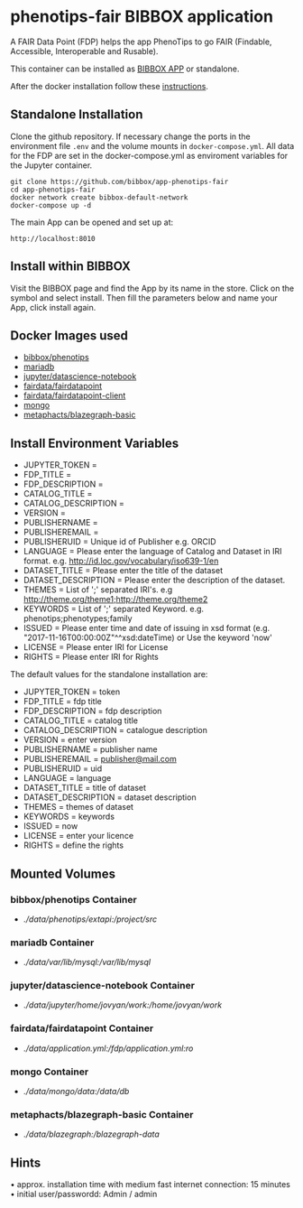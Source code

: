 # phenotips-fair BIBBOX application

A FAIR Data Point (FDP) helps the app PhenoTips to go FAIR (Findable, Accessible, Interoperable and Rusable).

This container can be installed as [BIBBOX APP](https://bibbox.readthedocs.io/en/latest/ "BIBBOX App Store") or standalone. 

After the docker installation follow these [instructions](INSTALL-APP.md).

## Standalone Installation 

Clone the github repository. If necessary change the ports in the environment file `.env` and the volume mounts in `docker-compose.yml`.
All data for the FDP are set in the docker-compose.yml as enviroment variables for the Jupyter container.
```
git clone https://github.com/bibbox/app-phenotips-fair
cd app-phenotips-fair
docker network create bibbox-default-network
docker-compose up -d
```

The main App can be opened and set up at:
```
http://localhost:8010
```

## Install within BIBBOX

Visit the BIBBOX page and find the App by its name in the store. Click on the symbol and select install. Then fill the parameters below and name your App, click install again.

## Docker Images used
  - [bibbox/phenotips](https://hub.docker.com/r/bibbox/phenotips) 
  - [mariadb](https://hub.docker.com/r/mariadb) 
  - [jupyter/datascience-notebook](https://hub.docker.com/r/jupyter/datascience-notebook) 
  - [fairdata/fairdatapoint](https://hub.docker.com/r/fairdata/fairdatapoint) 
  - [fairdata/fairdatapoint-client](https://hub.docker.com/r/fairdata/fairdatapoint-client) 
  - [mongo](https://hub.docker.com/r/mongo) 
  - [metaphacts/blazegraph-basic](https://hub.docker.com/r/metaphacts/blazegraph-basic) 


 
## Install Environment Variables
  - JUPYTER_TOKEN = 
  - FDP_TITLE = 
  - FDP_DESCRIPTION = 
  - CATALOG_TITLE = 
  - CATALOG_DESCRIPTION = 
  - VERSION = 
  - PUBLISHERNAME = 
  - PUBLISHEREMAIL = 
  - PUBLISHERUID = Unique id of Publisher e.g. ORCID
  - LANGUAGE = Please enter the language of Catalog and Dataset in IRI format. e.g. http://id.loc.gov/vocabulary/iso639-1/en
  - DATASET_TITLE = Please enter the title of the dataset
  - DATASET_DESCRIPTION = Please enter the description of the dataset.
  - THEMES = List of ';' separated IRI's. e.g http://theme.org/theme1;http://theme.org/theme2
  - KEYWORDS = List of ';' separated Keyword. e.g. phenotips;phenotypes;family
  - ISSUED = Please enter time and date of issuing in xsd format (e.g. "2017-11-16T00:00:00Z"^^xsd:dateTime) or Use the keyword 'now'
  - LICENSE = Please enter IRI for License
  - RIGHTS = Please enter IRI for Rights

  
The default values for the standalone installation are:
  - JUPYTER_TOKEN = token
  - FDP_TITLE = fdp title
  - FDP_DESCRIPTION = fdp description
  - CATALOG_TITLE = catalog title
  - CATALOG_DESCRIPTION = catalogue description
  - VERSION = enter version
  - PUBLISHERNAME = publisher name
  - PUBLISHEREMAIL = publisher@mail.com
  - PUBLISHERUID = uid
  - LANGUAGE = language
  - DATASET_TITLE = title of dataset
  - DATASET_DESCRIPTION = dataset description
  - THEMES = themes of dataset
  - KEYWORDS = keywords
  - ISSUED = now
  - LICENSE = enter your licence
  - RIGHTS = define the rights

  
## Mounted Volumes
### bibbox/phenotips Container
  - *./data/phenotips/extapi:/project/src*
### mariadb Container
  - *./data/var/lib/mysql:/var/lib/mysql*
### jupyter/datascience-notebook Container
  - *./data/jupyter/home/jovyan/work:/home/jovyan/work*
### fairdata/fairdatapoint Container
  - *./data/application.yml:/fdp/application.yml:ro*
### mongo Container
  - *./data/mongo/data:/data/db*
### metaphacts/blazegraph-basic Container
  - *./data/blazegraph:/blazegraph-data*

## Hints

•	approx. installation time with medium fast internet connection: 15 minutes
•	initial user/passwordd: Admin / admin
